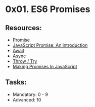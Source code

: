 # 0x01. ES6 Promises

## Resources:
* [Promise](https://intranet.alxswe.com/rltoken/j_0FTFbkTg42JMcAbNPOVQ)
* [JavaScript Promise: An introduction](https://intranet.alxswe.com/rltoken/2Q2LzNFokcUwpA2u3FKG6Q)
* [Await](https://intranet.alxswe.com/rltoken/UXb3S2PMBe-SLJ55isMcow)
* [Async](https://intranet.alxswe.com/rltoken/_K0C7pgEjwaIzU9RpwCb8g)
* [Throw / Try](https://intranet.alxswe.com/rltoken/UTjDgvKk5l892Xslh0vqcQ)
* [Making Promises In JavaScript](https://dev.to/imiebogodson/making-promises-in-javascript-3h4f)

## Tasks:
* Mandatory: 0 - 9
* Advanced: 10
